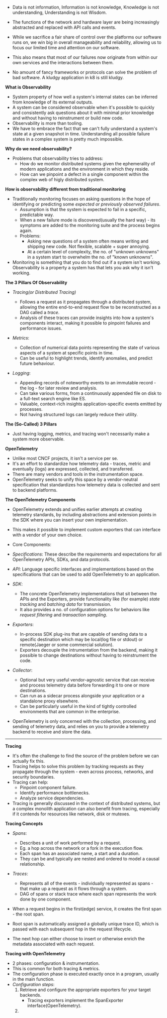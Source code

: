 * Data is not information, Information is not knowledge, Knowledge is not understanding, Understanding is not Wisdom.
* The functions of the network and hardware layer are being increasingly abstracted and replaced with API calls and events.
* While we sacrifice a fair share of control over the platforms our software runs on, we win big in overall manageability and reliability, allowing us to focus our limited time and attention on our software.

* This also means that most of our failures now originate from within our own services and the interactions between them.
* No amount of fancy frameworks or protocols can solve the problem of bad software. A kludgy application in k8 is still kludgy.

**What is Observability**
* System property of how well a system's internal states can be inferred from knowledge of its external outputs.
* A system can be considered observable when it's possible to quickly and consistently ask questions about it with minimal prior knowledge and without having to reinstrument or build new code.
* Observability is more than tooling.
* We have to embrace the fact that we can't fully understand a system's state at a given snapshot in time. Understanding all possible failure states in a complex system is pretty much impossible.

**Why do we need observability?**
* Problems that observability tries to address:
    * How do we monitor distributed systems given the ephemerality of modern applications and the environment in which they reside.
    * How can we pinpoint a defect in a single component within the complex web of higly distributed system.

**How is observability different from traditional monitoring**
* Traditionally monitoring focuses on asking questions in the hope of identifying or predicting some *expected or previously observed failures*.
    * Assumption is that the system is expected to fail in a specific, predictable way.
    * When a new failure mode is discovered(usually the hard way) - its symptoms are added to the monitoring suite and the process begins again.
    * Problems:
        * Asking new questions of a system often means writing and shipping new code. Not flexible, scalable + super annoying.
        * At a certain level of complexity, the no. of "unknown unknowns" in a system start to overwhelm the no. of "known unknowns".
* Monitoring is something that you do to find out if a system isn't working. Observability is a property a system has that lets you ask why it isn't working.

**The 3 Pillars Of Observability**

* *Tracing(or Distributed Tracing)*
    * Follows a request as it propagates through a distributed system, allowing the entire end-to-end request flow to be reconstructed as a DAG called a *trace*.
    * Analysis of these traces can provide insights into how a system's components interact, making it possible to pinpoint failures and performance issues.

* *Metrics*:
    * Collection of numerical data points representing the state of various aspects of a system at specific points in time.
    * Can be useful to highlight trends, identify anomalies, and predict future behaviour.

* *Logging*:
    * Appending records of noteworthy events to an immutable record - the log - for later review and analysis.
    * Can take various forms, from a continuously appended file on disk to a full-text search engine like ES.
    * Valuable, context-rich insights application-specific events emitted by processes.
    * Not having structured logs can largely reduce their utility.

**The (So-Called) 3 Pillars**
* Just having logging, metrics, and tracing won't necessarily make a system more observable. 

**OpenTelemetry**
* Unlike most CNCF projects, it isn't a service per se.
* It's an effort to standardize how telemetry data - traces, metric and eventually (logs) are expressed, collected, and transferred.
* There are many vendors and tools in the instrumentation space.
* OpenTelemetry seeks to unify this space by a vendor-neutral specification that standardizes how telemetry data is collected and sent to backend platforms.

**The OpenTelemetry Components**
* OpenTelemetry extends and unifies earlier attempts at creating telemetry standards, by including abstractions and extension points in the SDK where you can insert your own implementation.
* This makes it possible to implement custom exporters that can interface with a vendor of your own choice.

* Core Components:
* *Specifications*: These describe the requirements and expectations for all OpenTelemetry APIs, SDKs, and data protocols.

* *API*: Language specific interfaces and implementations based on the specifications that can be used to add OpenTelemetry to an application.

* *SDK*: 
    * The concrete OpenTelemetry implementations that sit between the APIs and the Exporters, provide functionality like (for example) *state tracking* and *batching data* for transmission.
    * It also provides a no. of configuration options for behaviors like *request filtering* and *transaction sampling*.

* *Exporters*:
    * In-process SDK plug-ins that are capable of sending data to a specific destination which may be local(log file or stdout) or remote(Jaeger or some commercial solution).
    * Exporters decouple the intrumentation from the backend, making it possible to change destinations without having to reinstrument the code.

* *Collector*:
    * Optional but very useful vendor-agnostic service that can receive and process telemetry data before forwarding it to one or more destinations.
    * Can run as a sidecar process alongside your application or a standalone proxy elsewhere.
    * Can be particularly useful in the kind of tightly controlled environments that are common in the enterprise.

* OpenTelemetry is only concerned with the collection, processing, and sending of telemetry data, and relies on you to provide a telemetry backend to receive and store the data.

*************************************************************************************

**Tracing**

* It's often the challenge to find the source of the problem before we can actually fix this.
* Tracing helps to solve this problem by tracking requests as they propagate through the system - even across process, networks, and security boundaries.
* Tracing can help:
    * Pinpoint component failure.
    * Identify performance bottlenecks.
    * Analyze service dependencies.
* Tracing is generally discussed in the context of distributed systems, but a complex monolith application can also benefit from tracing, especially if it contends for resources like network, disk or mutexes.

**Tracing Concepts**

* *Spans*: 
    * Describes a unit of work performed by a request.
    * Eg. a hop across the network or a fork in the execution flow.
    * Each span has an associated name, a start and a duration.
    * They can be and typically are nested and ordered to model a causal relationship.

* *Traces*:
    * Represents all of the events - individually represented as spans - that make up a request as it flows through a system.
    * DAG of spans or stack trace where each span represents the work done by one component.

* When a request begins in the first(edge) service, it creates the first span - the root span.
* Root span is automatically assigned a globally unique trace ID, which is passed with each subsequent hop in the request lifecycle.
* The next hop can either choose to insert or otherwise enrich the metadata associated with each request.

**Tracing with OpenTelemetry**
* 2 phases: configuration & instrumentation.
* This is common for both tracing & metrics.
* The configuration phase is executed exactly once in a program, usually in the main function.
* *Configuration steps*: 
    1. Retrieve and configure the appropriate exporters for your target backends.
        * Tracing exporters implement the SpanExporter interface(OpenTelemetry).
    2.  
